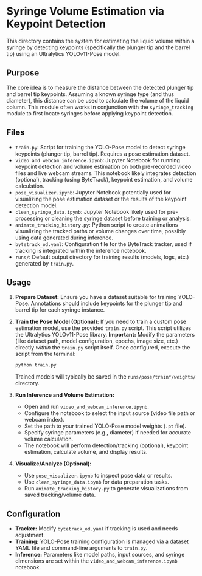 # Syringe Volume Estimation via Keypoint Detection

This directory contains the system for estimating the liquid volume within a syringe by detecting keypoints (specifically the plunger tip and the barrel tip) using an Ultralytics YOLOv11-Pose model.

## Purpose

The core idea is to measure the distance between the detected plunger tip and barrel tip keypoints. Assuming a known syringe type (and thus diameter), this distance can be used to calculate the volume of the liquid column. This module often works in conjunction with the `syringe_tracking` module to first locate syringes before applying keypoint detection.

## Files

-   `train.py`: Script for training the YOLO-Pose model to detect syringe keypoints (plunger tip, barrel tip). Requires a pose estimation dataset.
-   `video_and_webcam_inference.ipynb`: Jupyter Notebook for running keypoint detection and volume estimation on both pre-recorded video files and live webcam streams. This notebook likely integrates detection (optional), tracking (using ByteTrack), keypoint estimation, and volume calculation.
-   `pose_visualizer.ipynb`: Jupyter Notebook potentially used for visualizing the pose estimation dataset or the results of the keypoint detection model.
-   `clean_syringe_data.ipynb`: Jupyter Notebook likely used for pre-processing or cleaning the syringe dataset before training or analysis.
-   `animate_tracking_history.py`: Python script to create animations visualizing the tracked paths or volume changes over time, possibly using data generated during inference.
-   `bytetrack_od.yaml`: Configuration file for the ByteTrack tracker, used if tracking is integrated within the inference notebook.
-   `runs/`: Default output directory for training results (models, logs, etc.) generated by `train.py`.

## Usage

1.  **Prepare Dataset:**
    Ensure you have a dataset suitable for training YOLO-Pose. Annotations should include keypoints for the plunger tip and barrel tip for each syringe instance.

2.  **Train the Pose Model (Optional):**
    If you need to train a custom pose estimation model, use the provided `train.py` script. This script utilizes the Ultralytics YOLOv11-Pose library.
    **Important:** Modify the parameters (like dataset path, model configuration, epochs, image size, etc.) directly *within* the `train.py` script itself.
    Once configured, execute the script from the terminal:
    ```bash
    python train.py
    ```
    Trained models will typically be saved in the `runs/pose/train*/weights/` directory.

3.  **Run Inference and Volume Estimation:**
    -   Open and run `video_and_webcam_inference.ipynb`.
    -   Configure the notebook to select the input source (video file path or webcam index).
    -   Set the path to your trained YOLO-Pose model weights (`.pt` file).
    -   Specify syringe parameters (e.g., diameter) if needed for accurate volume calculation.
    -   The notebook will perform detection/tracking (optional), keypoint estimation, calculate volume, and display results.

4.  **Visualize/Analyze (Optional):**
    -   Use `pose_visualizer.ipynb` to inspect pose data or results.
    -   Use `clean_syringe_data.ipynb` for data preparation tasks.
    -   Run `animate_tracking_history.py` to generate visualizations from saved tracking/volume data.

## Configuration

-   **Tracker:** Modify `bytetrack_od.yaml` if tracking is used and needs adjustment.
-   **Training:** YOLO-Pose training configuration is managed via a dataset YAML file and command-line arguments to `train.py`.
-   **Inference:** Parameters like model paths, input sources, and syringe dimensions are set within the `video_and_webcam_inference.ipynb` notebook.
